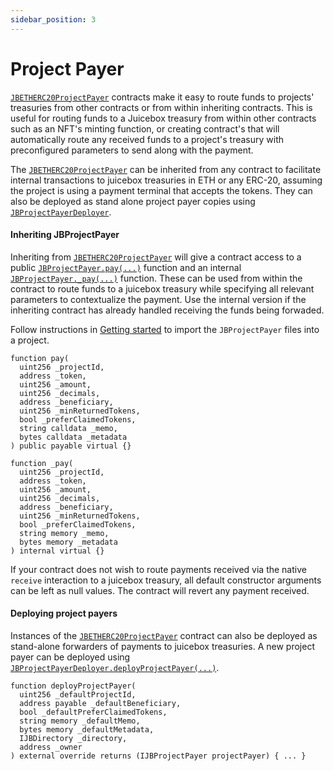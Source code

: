 ```yaml
---
sidebar_position: 3
---
```


# Project Payer

[`JBETHERC20ProjectPayer`](/protocol/api/contracts/jbetherc20projectpayer/) contracts make it easy to route funds to projects' treasuries from other contracts or from within inheriting contracts. This is useful for routing funds to a Juicebox treasury from within other contracts such as an NFT's minting function, or creating contract's that will automatically route any received funds to a project's treasury with preconfigured parameters to send along with the payment.  

The [`JBETHERC20ProjectPayer`](/protocol/api/contracts/jbetherc20projectpayer/) can be inherited from any contract to facilitate internal transactions to juicebox treasuries in ETH or any ERC-20, assuming the project is using a payment terminal that accepts the tokens. They can also be deployed as stand alone project payer copies using [`JBProjectPayerDeployer`](/protocol/api/contracts/jbetherc20projectpayerdeployer).

#### Inheriting JBProjectPayer

Inheriting from [`JBETHERC20ProjectPayer`](/api/contracts/jbetherc20projectpayer/) will give a contract access to a public [`JBProjectPayer.pay(...)`](/api/contracts/jbetherc20projectpayer/) function and an internal [`JBProjectPayer._pay(...)`](/api/contracts/jbetherc20projectpayer/write/-_pay.md) function. These can be used from within the contract to route funds to a juicebox treasury while specifying all relevant parameters to contextualize the payment. Use the internal version if the inheriting contract has already handled receiving the funds being forwaded.

Follow instructions in [Getting started](/build/getting-started.md) to import the `JBProjectPayer` files into a project.

```
function pay(
  uint256 _projectId,
  address _token,
  uint256 _amount,
  uint256 _decimals,
  address _beneficiary,
  uint256 _minReturnedTokens,
  bool _preferClaimedTokens,
  string calldata _memo,
  bytes calldata _metadata
) public payable virtual {}
```

```
function _pay(
  uint256 _projectId,
  address _token,
  uint256 _amount,
  uint256 _decimals,
  address _beneficiary,
  uint256 _minReturnedTokens,
  bool _preferClaimedTokens,
  string memory _memo,
  bytes memory _metadata
) internal virtual {}
```

If your contract does not wish to route payments received via the native `receive` interaction to a juicebox treasury, all default constructor arguments can be left as null values. The contract will revert any payment received.

#### Deploying project payers

Instances of the [`JBETHERC20ProjectPayer`](/api/contracts/jbetherc20projectpayer/) contract can also be deployed as stand-alone forwarders of payments to juicebox treasuries. A new project payer can be deployed using [`JBProjectPayerDeployer.deployProjectPayer(...)`](/api/contracts/jbetherc20projectpayerdeployer/write/deployprojectpayer.md).

```
function deployProjectPayer(
  uint256 _defaultProjectId,
  address payable _defaultBeneficiary,
  bool _defaultPreferClaimedTokens,
  string memory _defaultMemo,
  bytes memory _defaultMetadata,
  IJBDirectory _directory,
  address _owner
) external override returns (IJBProjectPayer projectPayer) { ... }
```
